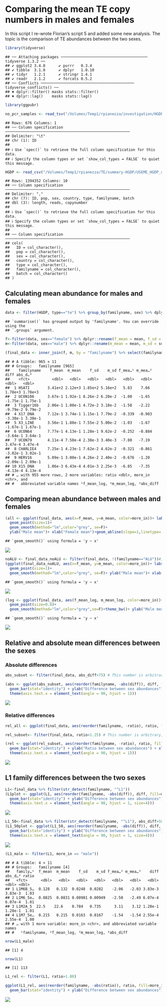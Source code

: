 Comparing the mean TE copy numbers in males and females
================

In this script I re-wrote Florian’s script 5 and added some new
analysis. The topic is the comparison of TE abundances between the two
sexes.

``` r
library(tidyverse)
```

    ## ── Attaching packages ─────────────────────────────────────── tidyverse 1.3.2 ──
    ## ✔ ggplot2 3.4.0      ✔ purrr   0.3.4 
    ## ✔ tibble  3.1.8      ✔ dplyr   1.0.10
    ## ✔ tidyr   1.2.1      ✔ stringr 1.4.1 
    ## ✔ readr   2.1.2      ✔ forcats 0.5.2 
    ## ── Conflicts ────────────────────────────────────────── tidyverse_conflicts() ──
    ## ✖ dplyr::filter() masks stats::filter()
    ## ✖ dplyr::lag()    masks stats::lag()

``` r
library(ggpubr)

no_pcr_samples <- read_tsv("/Volumes/Temp1/rpianezza/investigation/HGDP-no-PCR/HGDP-only-pcr-free-samples.tsv", col_names = ("ID"))
```

    ## Rows: 676 Columns: 1
    ## ── Column specification ────────────────────────────────────────────────────────
    ## Delimiter: "\t"
    ## chr (1): ID
    ## 
    ## ℹ Use `spec()` to retrieve the full column specification for this data.
    ## ℹ Specify the column types or set `show_col_types = FALSE` to quiet this message.

``` r
HGDP <- read_csv("/Volumes/Temp1/rpianezza/TE/summary-HGDP/USEME_HGDP_complete_reflib6.2_mq10_batchinfo_cutoff0.01.txt", col_names = c("ID","pop","sex","country","type","familyname","length","reads","copynumber","batch"), skip=1) %>% type_convert() %>% filter(ID %in% no_pcr_samples$ID)
```

    ## Rows: 1394352 Columns: 10
    ## ── Column specification ────────────────────────────────────────────────────────
    ## Delimiter: ","
    ## chr (7): ID, pop, sex, country, type, familyname, batch
    ## dbl (3): length, reads, copynumber
    ## 
    ## ℹ Use `spec()` to retrieve the full column specification for this data.
    ## ℹ Specify the column types or set `show_col_types = FALSE` to quiet this message.
    ## 
    ## ── Column specification ────────────────────────────────────────────────────────
    ## cols(
    ##   ID = col_character(),
    ##   pop = col_character(),
    ##   sex = col_character(),
    ##   country = col_character(),
    ##   type = col_character(),
    ##   familyname = col_character(),
    ##   batch = col_character()
    ## )

## Calculating mean abundance for males and females

``` r
data <- filter(HGDP, type=="te") %>% group_by(familyname, sex) %>% dplyr::summarise(sd=sd(copynumber), mean=mean(copynumber))
```

    ## `summarise()` has grouped output by 'familyname'. You can override using the
    ## `.groups` argument.

``` r
f<-filter(data, sex=="female") %>% dplyr::rename(f_mean = mean, f_sd = sd)
m<-filter(data, sex=="male") %>% dplyr::rename(m_mean = mean, m_sd = sd)

(final_data <- inner_join(f, m, by = "familyname") %>% select(familyname, f_mean, m_mean, f_sd, m_sd) %>% mutate(f_mean_log=log(f_mean), m_mean_log=log(m_mean), diff=m_mean-f_mean, abs_diff=abs(diff), ratio=case_when(diff>=0 ~ m_mean/f_mean, diff<0 ~ f_mean/m_mean), more_in=case_when(diff>=0 ~ "male", diff<0 ~ "female")) %>% arrange(desc(ratio)) %>% mutate(familyname=fct_reorder(familyname,ratio)))
```

    ## # A tibble: 965 × 11
    ## # Groups:   familyname [965]
    ##    familyname    f_mean  m_mean    f_sd    m_sd f_mea…¹ m_mea…²     diff abs_d…³
    ##    <fct>          <dbl>   <dbl>   <dbl>   <dbl>   <dbl>   <dbl>    <dbl>   <dbl>
    ##  1 HSATI        3.41e+2 2.12e+3 1.85e+2 5.16e+2   5.83    7.66   1.78e+3 1.78e+3
    ##  2 UCON106      3.67e-1 1.92e-1 8.26e-2 6.20e-2  -1.00   -1.65  -1.75e-1 1.75e-1
    ##  3 Tigger16b    2.06e-1 1.08e-1 4.72e-2 3.18e-2  -1.58   -2.22  -9.79e-2 9.79e-2
    ##  4 X17_DNA      7.12e-1 3.74e-1 1.15e-1 7.79e-2  -0.339  -0.983 -3.38e-1 3.38e-1
    ##  5 X3_LINE      3.56e-1 1.88e-1 7.55e-2 5.00e-2  -1.03   -1.67  -1.67e-1 1.67e-1
    ##  6 UCON64       7.77e-1 4.13e-1 1.28e-1 9.62e-2  -0.252  -0.884 -3.64e-1 3.64e-1
    ##  7 UCON79       4.11e-4 7.58e-4 2.38e-3 3.40e-3  -7.80   -7.19   3.47e-4 3.47e-4
    ##  8 CHARLIE4     7.25e-1 4.23e-1 7.62e-2 4.62e-2  -0.321  -0.861 -3.02e-1 3.02e-1
    ##  9 HERV16       5.09e-1 3.00e-1 4.26e-2 2.40e-2  -0.676  -1.20  -2.09e-1 2.09e-1
    ## 10 X15_DNA      1.06e-3 6.43e-4 4.01e-3 2.25e-3  -6.85   -7.35  -4.13e-4 4.13e-4
    ## # … with 955 more rows, 2 more variables: ratio <dbl>, more_in <chr>, and
    ## #   abbreviated variable names ¹​f_mean_log, ²​m_mean_log, ³​abs_diff

## Comparing mean abundance between males and females

``` r
(all <- ggplot(final_data, aes(x=f_mean, y=m_mean, color=more_in))+ labs(color = "More abundant in:") +
  geom_point(size=1)+
  geom_smooth(method="lm",color="grey", se=F)+ 
  ylab("Male mean")+ xlab("Female mean")+geom_abline(slope=1,linetype='dashed')+theme_bw())
```

    ## `geom_smooth()` using formula = 'y ~ x'

![](04_HGDP_Sex_differences_files/figure-gfm/unnamed-chunk-3-1.png)<!-- -->

``` r
noALU <- final_data_noALU <- filter(final_data, !(familyname=="ALU"))#, !(familyname=="ALR1"), !(familyname=="HSATI"))
(ggplot(final_data_noALU, aes(x=f_mean, y=m_mean, color=more_in))+ labs(color = "More abundant in:") +
  geom_point(size=1)+
  geom_smooth(method="lm",color="grey", se=F)+ ylab("Male mean")+ xlab("Female mean")+geom_abline(slope=1,linetype='dashed')+theme_bw())
```

    ## `geom_smooth()` using formula = 'y ~ x'

![](04_HGDP_Sex_differences_files/figure-gfm/unnamed-chunk-3-2.png)<!-- -->

``` r
(log <- ggplot(final_data, aes(f_mean_log, m_mean_log, color=more_in))+ labs(color = "More abundant in:") +
  geom_point(size=0.8)+
  geom_smooth(method="lm",color="grey",se=F)+theme_bw()+ ylab("Male mean (log)")+ xlab("Female mean (log)"))
```

    ## `geom_smooth()` using formula = 'y ~ x'

![](04_HGDP_Sex_differences_files/figure-gfm/unnamed-chunk-3-3.png)<!-- -->

## Relative and absolute mean differences between the sexes

### Absolute differences

``` r
abs_subset <- filter(final_data, abs_diff>75) # This number is arbitrary, feel free to look at more/less TEs in the plot

(abs <- ggplot(abs_subset, aes(reorder(familyname, -abs(diff)), diff, fill=more_in)) + labs(fill = "More abundant in:") +
  geom_bar(stat="identity") + ylab("Difference between sex abundances") + xlab("Repetitive sequence families") +
  theme(axis.text.x = element_text(angle = 90, hjust = 1)))
```

![](04_HGDP_Sex_differences_files/figure-gfm/unnamed-chunk-4-1.png)<!-- -->

### Relative differences

``` r
rel_all <- ggplot(final_data, aes(reorder(familyname, -ratio), ratio, fill=more_in)) + labs(fill = "More abundant in:")+geom_bar(stat="identity") + ylab("Ratio between sex abundances") + xlab("Repetitive sequence families") + theme(axis.text.x=element_blank())

rel_subset<- filter(final_data, ratio>1.25) # This number is arbitrary, feel free to look at more/less TEs in the plot

(rel <- ggplot(rel_subset, aes(reorder(familyname, -ratio), ratio, fill=more_in)) + labs(fill = "More abundant in:") +
  geom_bar(stat="identity") + ylab("Ratio between sex abundances") + xlab("Repetitive sequence families") +
  theme(axis.text.x = element_text(angle = 90, hjust = 1)))
```

![](04_HGDP_Sex_differences_files/figure-gfm/unnamed-chunk-5-1.png)<!-- -->

## L1 family differences between the two sexes

``` r
L1<-final_data %>% filter(str_detect(familyname, "^L1"))
(L1plot <- ggplot(L1, aes(reorder(familyname, -abs(diff)), diff, fill=more_in)) + labs(fill = "More abundant in:") +
  geom_bar(stat="identity") + ylab("Difference between sex abundances") + xlab("LINE-1 subfamilies") +
  theme(axis.text.x = element_text(angle = 90, hjust = 1, size=4)))
```

![](04_HGDP_Sex_differences_files/figure-gfm/unnamed-chunk-6-1.png)<!-- -->

``` r
L1_50<-final_data %>% filter(str_detect(familyname, "^L1"), abs_diff>50)
(L1_50plot <- ggplot(L1_50, aes(reorder(familyname, -abs(diff)), diff, fill=more_in)) + labs(fill = "More abundant in:") +
  geom_bar(stat="identity") + ylab("Difference between sex abundances") + xlab("LINE-1 subfamilies") +
  theme(axis.text.x = element_text(angle = 90, hjust = 1, size=4)))
```

![](04_HGDP_Sex_differences_files/figure-gfm/unnamed-chunk-6-2.png)<!-- -->

``` r
(L1_male <- filter(L1, more_in == "male"))
```

    ## # A tibble: 4 × 11
    ## # Groups:   familyname [4]
    ##   family…¹  f_mean  m_mean    f_sd    m_sd f_mea…² m_mea…³    diff abs_d…⁴ ratio
    ##   <fct>      <dbl>   <dbl>   <dbl>   <dbl>   <dbl>   <dbl>   <dbl>   <dbl> <dbl>
    ## 1 L1M6B_5…  0.128   0.132  0.0248  0.0282    -2.06   -2.03 3.83e-3 3.83e-3  1.03
    ## 2 L1M6_5e…  0.0825  0.0831 0.00981 0.00949   -2.50   -2.49 6.07e-4 6.07e-4  1.01
    ## 3 L1M2A_5  22.5    22.6    0.784   0.735      3.11    3.12 1.28e-1 1.28e-1  1.01
    ## 4 L1M7_5e…  0.215   0.215  0.0163  0.0167    -1.54   -1.54 2.55e-4 2.55e-4  1.00
    ## # … with 1 more variable: more_in <chr>, and abbreviated variable names
    ## #   ¹​familyname, ²​f_mean_log, ³​m_mean_log, ⁴​abs_diff

``` r
nrow(L1_male)
```

    ## [1] 4

``` r
nrow(L1)
```

    ## [1] 113

``` r
L1_rel <- filter(L1, ratio>1.08)

ggplot(L1_rel, aes(reorder(familyname, -abs(ratio)), ratio, fill=more_in)) + labs(fill = "More abundant in:") +
  geom_bar(stat="identity") + ylab("Difference between sex abundances") + xlab("Repetitive sequence families")
```

![](04_HGDP_Sex_differences_files/figure-gfm/unnamed-chunk-7-1.png)<!-- -->
